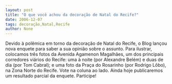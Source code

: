 ```yaml
---
layout: post
title: "O que você achou da decoração de Natal do Recife?"
date: 2006-12-07
tags: decoração,Natal,Recife
author: None
---
```

Devido à polêmica em torno da decoração de Natal do Recife, o Blog lançou nova enquete para saber a sua opinião sobre o assunto.
Para ilustrar, colocamos três fotos da Avenida Agamenon Magalhães, um dos principais corredores viários do Recife: uma à noite (por Alexandre Belém) e duas de dia (por Tom Cabral); e uma foto da Praça do Rosarinho (por Rodrigo Lôbo), na Zona Norte do Recife.
Vote na coluna ao lado. Ainda hoje publicaremos um resultado parcial da enquete. Participe! 